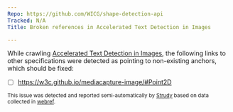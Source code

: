 ```yaml
---
Repo: https://github.com/WICG/shape-detection-api
Tracked: N/A
Title: Broken references in Accelerated Text Detection in Images

---
```


While crawling [Accelerated Text Detection in Images](https://wicg.github.io/shape-detection-api/text.html), the following links to other specifications were detected as pointing to non-existing anchors, which should be fixed:
* [ ] https://w3c.github.io/mediacapture-image/#Point2D

<sub>This issue was detected and reported semi-automatically by [Strudy](https://github.com/w3c/strudy/) based on data collected in [webref](https://github.com/w3c/webref/).</sub>